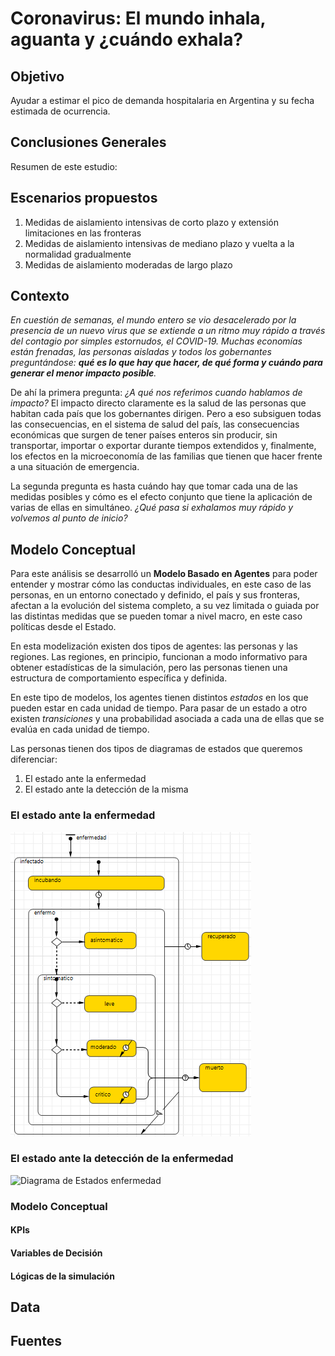# Coronavirus: El mundo inhala, aguanta y ¿cuándo exhala?

## Objetivo

Ayudar a estimar el pico de demanda hospitalaria en Argentina y su fecha estimada de ocurrencia.

## Conclusiones Generales

Resumen de este estudio: 

## Escenarios propuestos

1. Medidas de aislamiento intensivas de corto plazo y extensión limitaciones en las fronteras  
2. Medidas de aislamiento intensivas de mediano plazo y vuelta a la normalidad gradualmente
3. Medidas de aislamiento moderadas de largo plazo 

## Contexto

*En cuestión de semanas, el mundo entero se vio desacelerado por la presencia de un nuevo virus que se extiende a un ritmo muy rápido a través del contagio por simples estornudos, el COVID-19. Muchas economías están frenadas, las personas aisladas y todos los gobernantes preguntándose: **qué es lo que hay que hacer, de qué forma y cuándo para generar el menor impacto posible**.*

De ahí la primera pregunta: *¿A qué nos referimos cuando hablamos de impacto?* El impacto directo claramente es la salud de las personas que habitan cada país que los gobernantes dirigen. Pero a eso subsiguen todas las consecuencias, en el sistema de salud del país, las consecuencias económicas que surgen de tener países enteros sin producir, sin transportar, importar o exportar durante tiempos extendidos y, finalmente, los efectos en la microeconomía de las familias que tienen que hacer frente a una situación de emergencia.

La segunda pregunta es hasta cuándo hay que tomar cada una de las medidas posibles y cómo es el efecto conjunto que tiene la aplicación de varias de ellas en simultáneo. *¿Qué pasa si exhalamos muy rápido y volvemos al punto de inicio?*

## Modelo Conceptual

Para este análisis se desarrolló un **Modelo Basado en Agentes** para poder entender y mostrar cómo las conductas individuales, en este caso de las personas, en un entorno conectado y definido, el país y sus fronteras, afectan a la evolución del sistema completo, a su vez limitada o guiada por las distintas medidas que se pueden tomar a nivel macro, en este caso políticas desde el Estado.

En esta modelización existen dos tipos de agentes: las personas y las regiones. Las regiones, en principio, funcionan a modo informativo para obtener estadísticas de la simulación, pero las personas tienen una estructura de comportamiento específica y definida. 

En este tipo de modelos, los agentes tienen distintos *estados* en los que pueden estar en cada unidad de tiempo. Para pasar de un estado a otro existen *transiciones* y una probabilidad asociada a cada una de ellas que se evalúa en cada unidad de tiempo.

Las personas tienen dos tipos de diagramas de estados que queremos diferenciar:
1. El estado ante la enfermedad
2. El estado ante la detección de la misma

### El estado ante la enfermedad

![Diagrama de Estados enfermedad](/images/enfermedad.png)

### El estado ante la detección de la enfermedad

![Diagrama de Estados enfermedad](/images/detección.png)


### Modelo Conceptual



#### KPIs



#### Variables de Decisión



#### Lógicas de la simulación



## Data


## Fuentes
